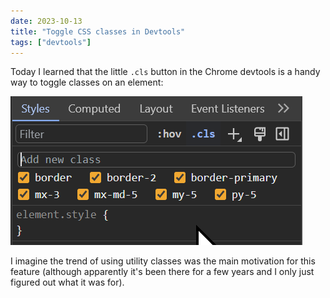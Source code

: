 ```yaml
---
date: 2023-10-13
title: "Toggle CSS classes in Devtools"
tags: ["devtools"]
---
```



Today I learned that the little `.cls` button in the Chrome devtools is a handy way to toggle classes on an element:

![toggle class screenshot](toggle-css-classes.png)

I imagine the trend of using utility classes was the main motivation for this feature (although apparently it's been there for a few years and I only just figured out what it was for).
